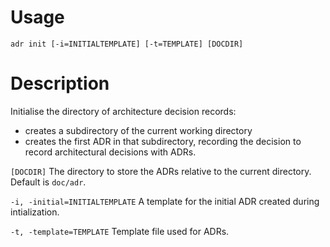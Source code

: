 # Usage

`adr init [-i=INITIALTEMPLATE] [-t=TEMPLATE] [DOCDIR]`

# Description

Initialise the directory of architecture decision records:
* creates a subdirectory of the current working directory
* creates the first ADR in that subdirectory, recording the decision to record
architectural decisions with ADRs.

`[DOCDIR]`             The directory to store the ADRs relative to  the current directory. Default is `doc/adr`.

`-i, -initial=INITIALTEMPLATE` A template for the initial ADR created during intialization.

`-t, -template=TEMPLATE`   Template file used for ADRs.
